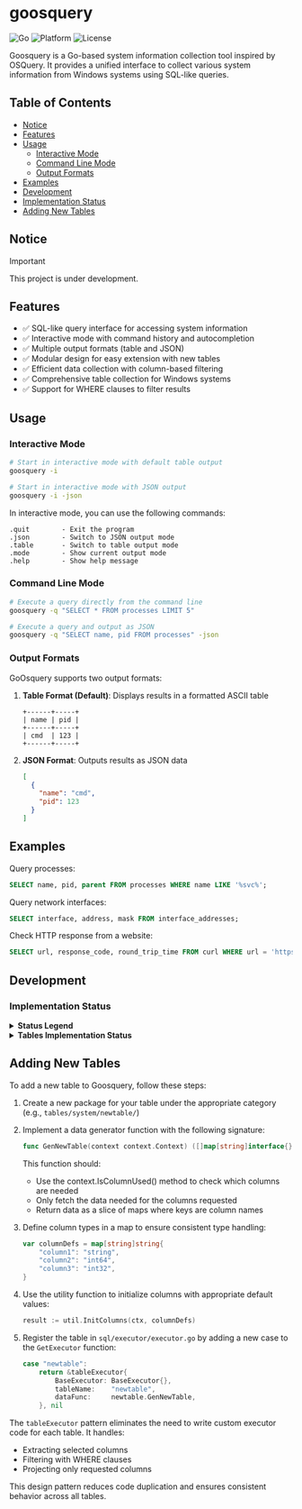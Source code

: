 # <span style="font-weight: bold">goosquery </span>
![Go](https://img.shields.io/badge/made%20with-Go-00ADD8)
![Platform](https://img.shields.io/badge/platform-windows-0078D6)
![License](https://img.shields.io/badge/license-MIT-yellow)
</div>

Goosquery is a Go-based system information collection tool inspired by OSQuery. It provides a unified interface to collect various system information from Windows systems using SQL-like queries.

## Table of Contents

- [Notice](#notice)
- [Features](#features)
- [Usage](#usage)
  - [Interactive Mode](#interactive-mode)
  - [Command Line Mode](#command-line-mode)
  - [Output Formats](#output-formats)
- [Examples](#examples)
- [Development](#development)
- [Implementation Status](#implementation-status)
- [Adding New Tables](#adding-new-tables)

## Notice

> [!IMPORTANT]  
> This project is under development.

## Features

- ✅ SQL-like query interface for accessing system information
- ✅ Interactive mode with command history and autocompletion
- ✅ Multiple output formats (table and JSON)
- ✅ Modular design for easy extension with new tables
- ✅ Efficient data collection with column-based filtering
- ✅ Comprehensive table collection for Windows systems
- ✅ Support for WHERE clauses to filter results

## Usage

### Interactive Mode

```bash
# Start in interactive mode with default table output
goosquery -i

# Start in interactive mode with JSON output
goosquery -i -json
```

In interactive mode, you can use the following commands:

```
.quit        - Exit the program
.json        - Switch to JSON output mode
.table       - Switch to table output mode  
.mode        - Show current output mode
.help        - Show help message
```

### Command Line Mode

```bash
# Execute a query directly from the command line
goosquery -q "SELECT * FROM processes LIMIT 5"

# Execute a query and output as JSON
goosquery -q "SELECT name, pid FROM processes" -json
```

### Output Formats

GoOsquery supports two output formats:

1. **Table Format (Default)**: Displays results in a formatted ASCII table
   ```
   +------+-----+
   | name | pid |
   +------+-----+
   | cmd  | 123 |
   +------+-----+
   ```

2. **JSON Format**: Outputs results as JSON data
   ```json
   [
     {
       "name": "cmd",
       "pid": 123
     }
   ]
   ```

## Examples

Query processes:
```sql
SELECT name, pid, parent FROM processes WHERE name LIKE '%svc%';
```

Query network interfaces:
```sql
SELECT interface, address, mask FROM interface_addresses;
```

Check HTTP response from a website:
```sql
SELECT url, response_code, round_trip_time FROM curl WHERE url = 'https://example.com';
```

## Development

### Implementation Status

<details>
<summary><strong>Status Legend</strong></summary>

| Status | Icon | Description |
|--------|------|-------------|
| Not Started | ⏳ | Work has not begun on this table yet. |
| In Progress | 🛠️ | Actively being developed. |
| Completed | ✅ | Fully implemented and tested. |
| Testing | 🧪 | Development is done, but under testing for bugs or issues. |
| Blocked | ⛔ | Development is paused due to dependencies, blockers, or technical issues. |
| Planned | 🗓️ | Table is planned for future implementation but hasn't started yet. |
| Deprecated | 🗑️ | This table is no longer relevant or supported in this implementation. |
</details>

<details>
<summary><strong>Tables Implementation Status</strong></summary>

| Table Name                       | Status  |
|----------------------------------|---------|
| appcompat_shims                  | 🧪      |
| arp_cache                        | 🧪      |
| authenticode                     | ✅      |
| autoexec                         | ⏳      |
| azure_instance_metadata          | ⏳      |
| azure_instance_tags              | ⏳      |
| background_activities_moderator  | 🧪      |
| battery                          | ⛔      |
| bitlocker_info                   | ✅      |
| carbon_black_info                | ⏳      |
| carves                           | ⏳      |
| certificates                     | 🛠️      |
| chassis_info                     | ✅      |
| chocolatey_packages              | ✅      |
| chrome_extension_content_scripts | ⏳      |
| chrome_extensions                | ⏳      |
| connectivity                     | ✅      |
| cpu_info                         | ✅      |
| cpuid                            | ⏳      |
| curl                             | ✅      |
| curl_certificate                 | ⏳      |
| default_environment              | ✅      |
| deviceguard_status               | ✅      |
| disk_info                        | ✅      |
| dns_cache                        | ✅      |
| drivers                          | ✅      |
| ec2_instance_metadata            | ⏳      |
| ec2_instance_tags                | ⏳      |
| etc_hosts                        | ✅      |
| etc_protocols                    | ✅      |
| etc_services                     | ✅      |
| file                             | ✅      |
| firefox_addons                   | ⏳      |
| groups                           | ✅      |
| hash                             | ✅      |
| ie_extensions                    | ⏳      |
| intel_me_info                    | ⏳      |
| interface_addresses              | ✅      |
| interface_details                | ✅      |
| kernel_info                      | ✅      |
| kva_speculative_info             | ✅      |
| listening_ports                  | ✅      |
| logged_in_users                  | ✅      |
| logical_drives                   | ✅      |
| logon_sessions                   | ✅      |
| memory_devices                   | ✅      |
| npm_packages                     | ⏳      |
| ntdomains                        | ✅      |
| ntfs_acl_permissions             | ⏳      |
| ntfs_journal_events              | ⏳      |
| office_mru                       | ⏳      |
| os_version                       | ✅      |
| osquery_events                   | 🗑️      |
| osquery_extensions               | 🗑️      |
| osquery_flags                    | 🗑️      |
| osquery_info                     | 🗑️      |
| osquery_packs                    | 🗑️      |
| osquery_registry                 | 🗑️      |
| osquery_schedule                 | 🗑️      |
| patches                          | ✅      |
| physical_disk_performance        | ⏳      |
| pipes                            | 🧪      |
| platform_info                    | ✅      |
| powershell_events                | ⏳      |
| prefetch                         | ⏳      |
| process_etw_events               | ⏳      |
| process_memory_map               | ✅      |
| process_open_sockets             | ✅      |
| processes                        | 🧪      |
| programs                         | 🧪      |
| python_packages                  | 🧪      |
| registry                         | 🧪      |
| routes                           | 🧪      |
| scheduled_tasks                  | 🧪      |
| secureboot                       | ⏳      |
| security_profile_info            | 🛠️      |
| services                         | ✅      |
| shared_resources                 | ✅      |
| shellbags                        | ⏳      |
| shimcache                        | ⏳      |
| ssh_configs                      | ⏳      |
| startup_items                    | 🛠️      |
| system_info                      | 🧪      |
| time                             | ✅      |
| tpm_info                         | ⏳      |
| uptime                           | ✅      |
| user_groups                      | 🧪      |
| user_ssh_keys                    | ⏳      |
| userassist                       | ⏳      |
| users                            | ✅      |
| video_info                       | ⏳      |
| vscode_extensions                | ⏳      |
| winbaseobj                       | 🧪      |
| windows_crashes                  | ⏳      |
| windows_eventlog                 | ⏳      |
| windows_events                   | ⏳      |
| windows_firewall_rules           | 🧪      |
| windows_optional_features        | ✅      |
| windows_search                   | ⛔      |
| windows_security_center          | 🧪      |
| windows_security_products        | 🛠️      |
| windows_update_history           | 🛠️      |
| wmi_bios_info                    | ⏳      |
| wmi_cli_event_consumers          | ⏳      |
| wmi_event_filters                | ⏳      |
| wmi_filter_consumer_binding      | ⏳      |
| wmi_script_event_consumers       | ⏳      |
| yara                             | ⛔      |
| yara_events                      | ⛔      |
| ycloud_instance_metadata         | ⛔      |
</details>

## Adding New Tables

To add a new table to Goosquery, follow these steps:

1. Create a new package for your table under the appropriate category (e.g., `tables/system/newtable/`)

2. Implement a data generator function with the following signature:
   ```go
   func GenNewTable(context context.Context) ([]map[string]interface{}, error)
   ```
   
   This function should:
   - Use the context.IsColumnUsed() method to check which columns are needed
   - Only fetch the data needed for the columns requested
   - Return data as a slice of maps where keys are column names

3. Define column types in a map to ensure consistent type handling:
   ```go
   var columnDefs = map[string]string{
       "column1": "string",
       "column2": "int64",
       "column3": "int32",
   }
   ```

4. Use the utility function to initialize columns with appropriate default values:
   ```go
   result := util.InitColumns(ctx, columnDefs)
   ```

5. Register the table in `sql/executor/executor.go` by adding a new case to the `GetExecutor` function:
   ```go
   case "newtable":
       return &tableExecutor{
           BaseExecutor: BaseExecutor{},
           tableName:    "newtable",
           dataFunc:     newtable.GenNewTable,
       }, nil
   ```

The `tableExecutor` pattern eliminates the need to write custom executor code for each table. It handles:
- Extracting selected columns 
- Filtering with WHERE clauses
- Projecting only requested columns

This design pattern reduces code duplication and ensures consistent behavior across all tables.
